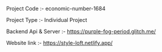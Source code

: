  Project Code :- economic-number-1684 
 
 
 Project Type :- Individual Project 
 
 
 Backend Api & Server :- https://purple-fog-period.glitch.me/
 
 
 Website link :- https://style-loft.netlify.app/
